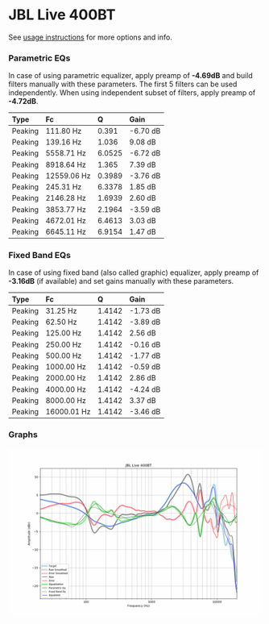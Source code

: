 # JBL Live 400BT
See [usage instructions](https://github.com/jaakkopasanen/AutoEq#usage) for more options and info.

### Parametric EQs
In case of using parametric equalizer, apply preamp of **-4.69dB** and build filters manually
with these parameters. The first 5 filters can be used independently.
When using independent subset of filters, apply preamp of **-4.72dB**.

| Type    | Fc          |      Q | Gain     |
|:--------|:------------|:-------|:---------|
| Peaking | 111.80 Hz   | 0.391  | -6.70 dB |
| Peaking | 139.16 Hz   | 1.036  | 9.08 dB  |
| Peaking | 5558.71 Hz  | 6.0525 | -6.72 dB |
| Peaking | 8918.64 Hz  | 1.365  | 7.39 dB  |
| Peaking | 12559.06 Hz | 0.3989 | -3.76 dB |
| Peaking | 245.31 Hz   | 6.3378 | 1.85 dB  |
| Peaking | 2146.28 Hz  | 1.6939 | 2.60 dB  |
| Peaking | 3853.77 Hz  | 2.1964 | -3.59 dB |
| Peaking | 4672.01 Hz  | 6.4613 | 3.03 dB  |
| Peaking | 6645.11 Hz  | 6.9154 | 1.47 dB  |

### Fixed Band EQs
In case of using fixed band (also called graphic) equalizer, apply preamp of **-3.16dB**
(if available) and set gains manually with these parameters.

| Type    | Fc          |      Q | Gain     |
|:--------|:------------|:-------|:---------|
| Peaking | 31.25 Hz    | 1.4142 | -1.73 dB |
| Peaking | 62.50 Hz    | 1.4142 | -3.89 dB |
| Peaking | 125.00 Hz   | 1.4142 | 2.56 dB  |
| Peaking | 250.00 Hz   | 1.4142 | -0.16 dB |
| Peaking | 500.00 Hz   | 1.4142 | -1.77 dB |
| Peaking | 1000.00 Hz  | 1.4142 | -0.59 dB |
| Peaking | 2000.00 Hz  | 1.4142 | 2.86 dB  |
| Peaking | 4000.00 Hz  | 1.4142 | -4.24 dB |
| Peaking | 8000.00 Hz  | 1.4142 | 3.37 dB  |
| Peaking | 16000.01 Hz | 1.4142 | -3.46 dB |

### Graphs
![](./JBL%20Live%20400BT.png)